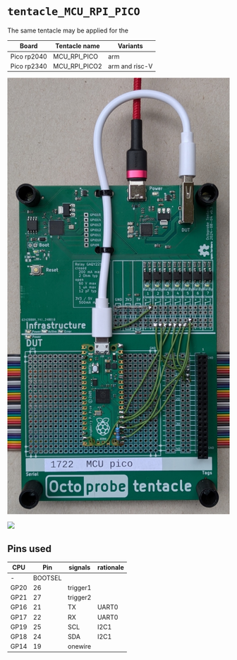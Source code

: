 # `tentacle_MCU_RPI_PICO`

The same tentacle may be applied for the

| Board | Tentacle name | Variants |
| - | - | - |
| Pico rp2040 | MCU_RPI_PICO | arm |
| Pico rp2340 | MCU_RPI_PICO2 | arm and risc-V

![](top_view.jpg)

![](https://www.raspberrypi.com/documentation/microcontrollers/images/pico-pinout.svg)


## Pins used

| CPU | Pin | signals | rationale |
| - | - | - | - |
| - | BOOTSEL | | |
| GP20 | 26 | trigger1 |  |
| GP21 | 27 | trigger2 |  |
| GP16 | 21 | TX | UART0 |
| GP17 | 22 | RX | UART0 |
| GP19 | 25 | SCL | I2C1 |
| GP18 | 24 | SDA | I2C1 |
| GP14 | 19 | onewire |  |
